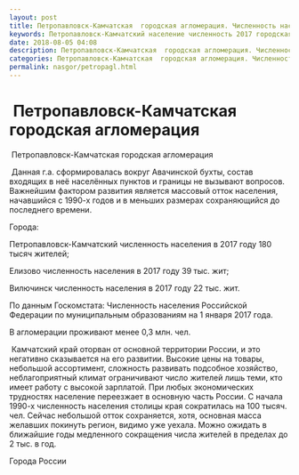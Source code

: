 ```yaml
---
layout: post
title: Петропавловск-Камчатская  городская агломерация. Численность населения Петропавловск-Камчатского
keywords: Петропавловск-Камчатский население численность 2017 городская агломерация 
date: 2018-08-05 04:08
description: Петропавловск-Камчатская  городская агломерация. Численность населения Петропавловск-Камчатского 2017
categories: Петропавловск-Камчатская  городская агломерация. Численность населения Петропавловск-Камчатского 2017
permalink: nasgor/petropagl.html
---
```


#  Петропавловск-Камчатская городская агломерация



 Петропавловск-Камчатская городская агломерация



 Данная г.а. сформировалась вокруг Авачинской бухты, состав входящих в неё населённых пунктов и границы не вызывают вопросов. Важнейшим фактором развития является массовый отток населения, начавшийся с 1990-х годов и в меньших размерах сохраняющийся до последнего времени. 




Города:


Петропавловск-Камчатский численность населения в 2017 году 180 тысяч жителей;


Елизово численность населения в 2017 году 39 тыс. жит;


Вилючинск численность населения в 2017 году 22 тыс. жит.



По данным Госкомстата: Численность населения Российской Федерации по муниципальным образованиям на 1 января 2017 года.




В агломерации проживают менее 0,3 млн. чел.



 Камчатский край оторван от основной территории России, и это негативно сказывается на его развитии.  Высокие цены на товары, небольшой ассортимент, сложность развивать подсобное хозяйство, неблагоприятный климат ограничивают число жителей лишь теми, кто имеет работу с высокой зарплатой. При любых экономических трудностях население переезжает в основную часть России.  С начала 1990-х численность населения столицы края сократилась на 100 тысяч. чел. Сейчас небольшой отток сохраняется, хотя, основная масса желавших покинуть регион, видимо уже уехала. Можно ожидать в ближайшие годы медленного сокращения числа жителей в пределах до 2 тыс. в год.




Города России

		
